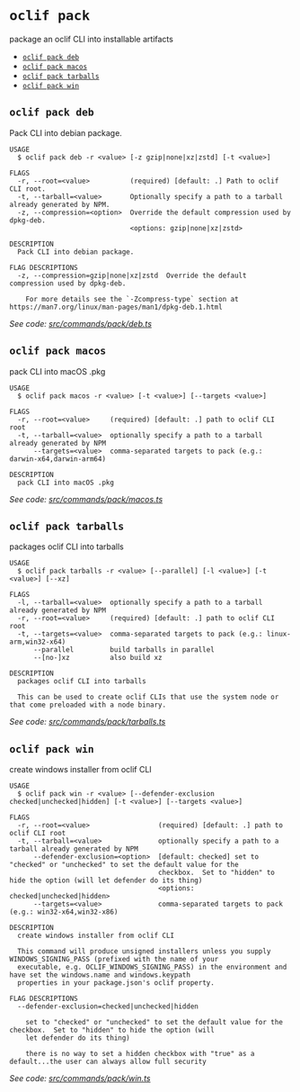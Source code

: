 # `oclif pack`

package an oclif CLI into installable artifacts

- [`oclif pack deb`](#oclif-pack-deb)
- [`oclif pack macos`](#oclif-pack-macos)
- [`oclif pack tarballs`](#oclif-pack-tarballs)
- [`oclif pack win`](#oclif-pack-win)

## `oclif pack deb`

Pack CLI into debian package.

```
USAGE
  $ oclif pack deb -r <value> [-z gzip|none|xz|zstd] [-t <value>]

FLAGS
  -r, --root=<value>          (required) [default: .] Path to oclif CLI root.
  -t, --tarball=<value>       Optionally specify a path to a tarball already generated by NPM.
  -z, --compression=<option>  Override the default compression used by dpkg-deb.
                              <options: gzip|none|xz|zstd>

DESCRIPTION
  Pack CLI into debian package.

FLAG DESCRIPTIONS
  -z, --compression=gzip|none|xz|zstd  Override the default compression used by dpkg-deb.

    For more details see the `-Zcompress-type` section at https://man7.org/linux/man-pages/man1/dpkg-deb.1.html
```

_See code: [src/commands/pack/deb.ts](https://github.com/oclif/oclif/blob/v4.4.13-dev.1/src/commands/pack/deb.ts)_

## `oclif pack macos`

pack CLI into macOS .pkg

```
USAGE
  $ oclif pack macos -r <value> [-t <value>] [--targets <value>]

FLAGS
  -r, --root=<value>     (required) [default: .] path to oclif CLI root
  -t, --tarball=<value>  optionally specify a path to a tarball already generated by NPM
      --targets=<value>  comma-separated targets to pack (e.g.: darwin-x64,darwin-arm64)

DESCRIPTION
  pack CLI into macOS .pkg
```

_See code: [src/commands/pack/macos.ts](https://github.com/oclif/oclif/blob/v4.4.13-dev.1/src/commands/pack/macos.ts)_

## `oclif pack tarballs`

packages oclif CLI into tarballs

```
USAGE
  $ oclif pack tarballs -r <value> [--parallel] [-l <value>] [-t <value>] [--xz]

FLAGS
  -l, --tarball=<value>  optionally specify a path to a tarball already generated by NPM
  -r, --root=<value>     (required) [default: .] path to oclif CLI root
  -t, --targets=<value>  comma-separated targets to pack (e.g.: linux-arm,win32-x64)
      --parallel         build tarballs in parallel
      --[no-]xz          also build xz

DESCRIPTION
  packages oclif CLI into tarballs

  This can be used to create oclif CLIs that use the system node or that come preloaded with a node binary.
```

_See code: [src/commands/pack/tarballs.ts](https://github.com/oclif/oclif/blob/v4.4.13-dev.1/src/commands/pack/tarballs.ts)_

## `oclif pack win`

create windows installer from oclif CLI

```
USAGE
  $ oclif pack win -r <value> [--defender-exclusion checked|unchecked|hidden] [-t <value>] [--targets <value>]

FLAGS
  -r, --root=<value>                 (required) [default: .] path to oclif CLI root
  -t, --tarball=<value>              optionally specify a path to a tarball already generated by NPM
      --defender-exclusion=<option>  [default: checked] set to "checked" or "unchecked" to set the default value for the
                                     checkbox.  Set to "hidden" to hide the option (will let defender do its thing)
                                     <options: checked|unchecked|hidden>
      --targets=<value>              comma-separated targets to pack (e.g.: win32-x64,win32-x86)

DESCRIPTION
  create windows installer from oclif CLI

  This command will produce unsigned installers unless you supply WINDOWS_SIGNING_PASS (prefixed with the name of your
  executable, e.g. OCLIF_WINDOWS_SIGNING_PASS) in the environment and have set the windows.name and windows.keypath
  properties in your package.json's oclif property.

FLAG DESCRIPTIONS
  --defender-exclusion=checked|unchecked|hidden

    set to "checked" or "unchecked" to set the default value for the checkbox.  Set to "hidden" to hide the option (will
    let defender do its thing)

    there is no way to set a hidden checkbox with "true" as a default...the user can always allow full security
```

_See code: [src/commands/pack/win.ts](https://github.com/oclif/oclif/blob/v4.4.13-dev.1/src/commands/pack/win.ts)_
